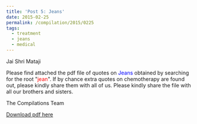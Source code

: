 ```yaml
---
title: 'Post 5: Jeans'
date: 2015-02-25
permalink: /compilation/2015/0225
tags:
  - treatment
  - jeans
  - medical
---
```

Jai Shri Mataji

Please find attached the pdf file of quotes on <font color="blue">Jeans</font> obtained by searching for the root "<font color="red">jean</font>". If by chance extra quotes on chemotherapy are found out, please kindly share them with all of us.  Please kindly share the file with all our brothers and sisters.   

The Compilations Team

[Download pdf here](http://seven-teams.github.io/files/Jeans.pdf)